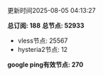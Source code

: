 更新时间2025-08-05 04:13:27

**总订阅: 188**
**总节点: 52933**
- vless节点: 25567
- hysteria2节点: 12

**google ping有效节点: 270**
